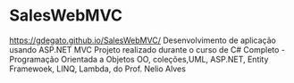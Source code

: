 # SalesWebMVC
https://gdegato.github.io/SalesWebMVC/
Desenvolvimento de aplicação usando ASP.NET MVC
Projeto realizado durante o curso de C# Completo - Programação Orientada a Objetos
OO, coleções,UML, ASP.NET, Entity Framewoek, LINQ, Lambda, do Prof. Nelio Alves
